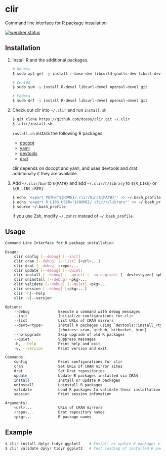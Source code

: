 clir
====

Command line interface for R package installation

[![wercker status](https://app.wercker.com/status/e04414d822f906b0704855f5c2d600bf/m "wercker status")](https://app.wercker.com/project/bykey/e04414d822f906b0704855f5c2d600bf)

Installation
------------

1.  Install R and the additional packages.

    ```sh
    # Ubuntu
    $ sudo apt-get -y install r-base-dev libcurl4-gnutls-dev libssl-dev git

    # CentOS
    $ sudo yum -y install R-devel libcurl-devel openssl-devel git

    # Fedora
    $ sudo dnf -y install R-devel libcurl-devel openssl-devel git
    ```

2.  Check out clir into `~/.clir` and run `install.sh`.

    ```sh
    $ git clone https://github.com/dceoy/clir.git ~/.clir
    $ .clir/install.sh
    ```

    `install.sh` installs the following R packages:

    - [docopt](https://cran.r-project.org/web/packages/docopt/index.html)
    - [yaml](https://cran.r-project.org/web/packages/yaml/index.html)
    - [devtools](https://cran.r-project.org/web/packages/devtools/index.html)
    - [drat](https://cran.r-project.org/web/packages/drat/index.html)

    clir depends on docopt and yaml, and uses devtools and drat additionally if they are available.

3.  Add `~/.clir/bin` to `${PATH}` and add `~/.clir/r/library` to `${R_LIBS}` or `${R_LIBS_USER}`.

    ```sh
    $ echo 'export PATH="${HOME}/.clir/bin:${PATH}"' >> ~/.bash_profile
    $ echo 'export R_LIBS_USER="${HOME}/.clir/r/library"' >> ~/.bash_profile
    $ source ~/.bash_profile
    ```

    If you use Zsh, modify `~/.zshrc` instead of `~/.bash_profile`.

Usage
-----

```sh
Command Line Interface for R package installation

Usage:
    clir config [--debug] [--init]
    clir cran [--debug] [--list] [<url>...]
    clir drat [--debug] <repo>...
    clir update [--debug] [--quiet]
    clir install [--debug] [--quiet] [--no-upgrade] [--devt=<type>] <pkg>...
    clir uninstall [--debug] <pkg>...
    clir validate [--debug] [--quiet] <pkg>...
    clir session [--debug] [<pkg>...]
    clir -h|--help
    clir -v|--version

Options:
    --debug             Execute a command with debug messages
    --init              Initialize configurations for clir
    --list              List URLs of CRAN mirrors
    --devt=<type>       Install R packages using `devtools::install_<type>`
                        [choices: cran, github, bitbucket, bioc]
    --no-upgrade        Skip upgrade of old R packages
    --quiet             Suppress messages
    -h, --help          Print help and exit
    -v, --version       Print version and exit

Commands:
    config              Print configurations for clir
    cran                Set URLs of CRAN mirror sites
    drat                Set Drat repositories
    update              Update R packages installed via CRAN
    install             Install or update R packages
    uninstall           Uninstall R packages
    validate            Load R packages to validate their installation
    session             Print session infomation

Arguments:
    <url>...            URLs of CRAN mirrors
    <repo>...           Drat repository names
    <pkg>...            R package names
```

Example
-------

```sh
$ clir install dplyr tidyr ggplot2    # Install or update R packages via CRAN
$ clir validate dplyr tidyr ggplot2   # Test loading of installed R packages
```

